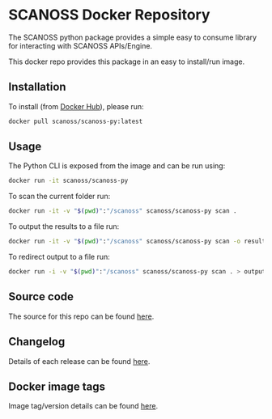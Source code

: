 # SCANOSS Docker Repository
The SCANOSS python package provides a simple easy to consume library for interacting with SCANOSS APIs/Engine.

This docker repo provides this package in an easy to install/run image.

## Installation
To install (from [Docker Hub](https://hub.docker.com/search?type=image)), please run:
```bash
docker pull scanoss/scanoss-py:latest
```

## Usage
The Python CLI is exposed from the image and can be run using:
```bash
docker run -it scanoss/scanoss-py
```
To scan the current folder run:
```bash
docker run -it -v "$(pwd)":"/scanoss" scanoss/scanoss-py scan .
```
To output the results to a file run:
```bash
docker run -it -v "$(pwd)":"/scanoss" scanoss/scanoss-py scan -o results.json .
```
To redirect output to a file run:
```bash
docker run -i -v "$(pwd)":"/scanoss" scanoss/scanoss-py scan . > output.json
```

## Source code
The source for this repo can be found [here](https://github.com/scanoss/scanoss.py).

## Changelog
Details of each release can be found [here](https://github.com/scanoss/scanoss.py/blob/main/CHANGELOG.md).

## Docker image tags
Image tag/version details can be found [here](????).
